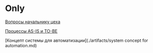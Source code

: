# Only

[Вопросы начальнику цеха](./docs/Questions.md)

[Процессы AS-IS и TO-BE](./artifacts/Process.md)

[Концепт системы для автоматизации](./artifacts/system concept for automation.md)
